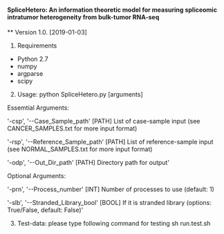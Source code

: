 #### SpliceHetero: An information theoretic model for measuring spliceomic intratumor heterogeneity from bulk-tumor RNA-seq #####
** Version 1.0. [2019-01-03]


1. Requirements
- Python 2.7
- numpy
- argparse
- scipy


2. Usage: python SpliceHetero.py [arguments]

Essemtial Arguments:

'-csp', '--Case_Sample_path' [PATH]             List of case-sample input (see CANCER_SAMPLES.txt for more input format)

'-rsp', '--Reference_Sample_path' [PATH]                List of reference-sample input (see NORMAL_SAMPLES.txt for more input format)

'-odp', '--Out_Dir_path' [PATH]         Directory path for output'

Optional Arguments:

'-prn', '--Process_number' [INT]                Number of processes to use (default: 1)

'-slb', '--Stranded_Library_bool' [BOOL]                If it is stranded library (options: True/False, default: False)'


3. Test-data: please type following command for testing
sh run.test.sh



